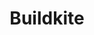 ---
blog: https://building.buildkite.com/
codehost: https://github.com/buildkite
facebook: https://www.facebook.com/buildkite/
guide: https://buildkite.com/brand-assets
logohandle: buildkite
sort: buildkite
title: Buildkite
twitter: https://x.com/buildkite
website: https://buildkite.com/
---